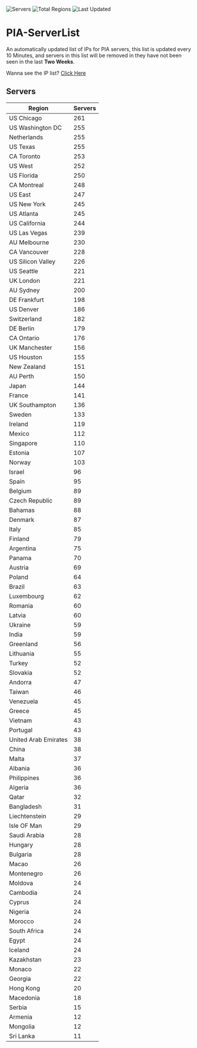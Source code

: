 ![Servers](https://img.shields.io/badge/Servers-9,871-darkgreen)
![Total Regions](https://img.shields.io/badge/Total_Regions-97-darkgreen)
![Last Updated](https://img.shields.io/badge/Last_Updated-December_14_2024_10:01_EST-darkgreen)

# PIA-ServerList
An automatically updated list of IPs for PIA servers, this list is updated every 10 Minutes, and servers in this list will be removed in they have not been seen in the last **Two Weeks**.

Wanna see the IP list? [Click Here](./servers.json)

## Servers
| Region               | Servers |
|----------------------|---------|
| US Chicago | 261 |
| US Washington DC | 255 |
| Netherlands | 255 |
| US Texas | 255 |
| CA Toronto | 253 |
| US West | 252 |
| US Florida | 250 |
| CA Montreal | 248 |
| US East | 247 |
| US New York | 245 |
| US Atlanta | 245 |
| US California | 244 |
| US Las Vegas | 239 |
| AU Melbourne | 230 |
| CA Vancouver | 228 |
| US Silicon Valley | 226 |
| US Seattle | 221 |
| UK London | 221 |
| AU Sydney | 200 |
| DE Frankfurt | 198 |
| US Denver | 186 |
| Switzerland | 182 |
| DE Berlin | 179 |
| CA Ontario | 176 |
| UK Manchester | 156 |
| US Houston | 155 |
| New Zealand | 151 |
| AU Perth | 150 |
| Japan | 144 |
| France | 141 |
| UK Southampton | 136 |
| Sweden | 133 |
| Ireland | 119 |
| Mexico | 112 |
| Singapore | 110 |
| Estonia | 107 |
| Norway | 103 |
| Israel | 96 |
| Spain | 95 |
| Belgium | 89 |
| Czech Republic | 89 |
| Bahamas | 88 |
| Denmark | 87 |
| Italy | 85 |
| Finland | 79 |
| Argentina | 75 |
| Panama | 70 |
| Austria | 69 |
| Poland | 64 |
| Brazil | 63 |
| Luxembourg | 62 |
| Romania | 60 |
| Latvia | 60 |
| Ukraine | 59 |
| India | 59 |
| Greenland | 56 |
| Lithuania | 55 |
| Turkey | 52 |
| Slovakia | 52 |
| Andorra | 47 |
| Taiwan | 46 |
| Venezuela | 45 |
| Greece | 45 |
| Vietnam | 43 |
| Portugal | 43 |
| United Arab Emirates | 38 |
| China | 38 |
| Malta | 37 |
| Albania | 36 |
| Philippines | 36 |
| Algeria | 36 |
| Qatar | 32 |
| Bangladesh | 31 |
| Liechtenstein | 29 |
| Isle OF Man | 29 |
| Saudi Arabia | 28 |
| Hungary | 28 |
| Bulgaria | 28 |
| Macao | 26 |
| Montenegro | 26 |
| Moldova | 24 |
| Cambodia | 24 |
| Cyprus | 24 |
| Nigeria | 24 |
| Morocco | 24 |
| South Africa | 24 |
| Egypt | 24 |
| Iceland | 24 |
| Kazakhstan | 23 |
| Monaco | 22 |
| Georgia | 22 |
| Hong Kong | 20 |
| Macedonia | 18 |
| Serbia | 15 |
| Armenia | 12 |
| Mongolia | 12 |
| Sri Lanka | 11 |